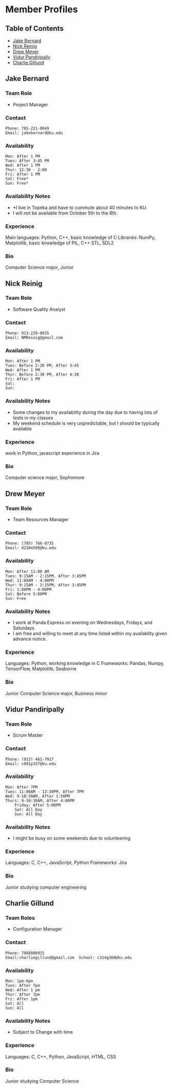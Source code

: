 # Member Profiles

<!--
TEMPLATE
## Member Name
### Team Role
- <Roles>
### Contact
	Phone:
	Email:
### Availability
	Mon:
	Tues:
	Wed:
	Thur:
	Fri:
	Sat:
	Sun:
### Availability Notes
  - <Notes on availability>
  - <Notes on availability>
### Experience
  <your areas of expertise>
### Bio
  <very short bio -- year, major, etc>
END TEMPLATE -->
## Table of Contents
- [Jake Bernard](#jake-bernard)
- [Nick Reinig](#nick-reinig)
- [Drew Meyer](#drew-meyer)
- [Vidur Pandiripally](#vidur-pandiripally)
- [Charlie Gillund](#charlie-gillund)



## Jake Bernard
### Team Role
- Project Manager
### Contact
	Phone: 785-221-0049
	Email: jakebernard@ku.edu
### Availability
	Mon: After 1 PM
	Tues: After 3:45 PM
	Wed: After 1 PM
	Thur: 12:30 - 2:00
	Fri: After 1 PM
	Sat: Free*
	Sun: Free*
### Availability Notes
  - *I live in Topeka and have to commute about 40 minutes to KU.
  - I will not be available from October 5th to the 8th.
### Experience
  Main languages: Python, C++, basic knowledge of C
  Libraries: NumPy, Matplotlib, basic knowledge of PIL, C++ STL, SDL2
### Bio
  Computer Science major, Junior 

## Nick Reinig
### Team Role
- Software Quality Analyst
### Contact
	Phone: 913-229-0035
	Email: NMReinig@gmail.com
### Availability
	Mon: After 1 PM
	Tues: Before 2:30 PM, After 3:45
	Wed: After 1 PM
	Thur: Before 2:30 PM, After 4:30
	Fri: After 1 PM
	Sat:
	Sun:
### Availability Notes
  - Some changes to my availability during the day due to having lots of tests in my classes
  - My weekend schedule is very unpredictable, but I should be typically available
### Experience
  work in Python, javascript
  experience in Jira
### Bio
  Computer science major, Sophomore

## Drew Meyer
### Team Role
- Team Resources Manager
### Contact
	Phone: (785) 766-0735
	Email: d216m596@ku.edu
### Availability
	Mon: After 11:00 AM
	Tues: 9:15AM - 2:15PM, After 3:45PM
	Wed: 11:00AM - 4:00PM
	Thur: 9:15AM - 2:15PM, After 3:45PM
	Fri: 1:00PM - 4:00PM
	Sat: Before 5:00PM
	Sun: Free
### Availability Notes
  - I work at Panda Express on evening on Wednesdays, Fridays, and Saturdays
  - I am free and willing to meet at any time listed within my availablity given advance notice.
### Experience
  Languages: Python, working knowledge in C
  Frameworks: Pandas, Numpy, TensorFlow, Matplotlib, Seaborne
### Bio
  Junior Computer Science major, Business minor

## Vidur Pandiripally
### Team Role
- Scrum Master
### Contact
  	Phone: (913) 461-7917
   	Email: v081p337@ku.edu
### Availability 
	Mon: After 7PM
 	Tues: 11:00AM - 12:30PM, After 7PM
  	Wed: 9-10:30AM, After 1:50PM
   	Thurs: 9-10:30AM, After 4:00PM
    	Friday: After 5:00PM
    	Sat: All Day
    	Sun: All Day
### Availability Notes
- I might be busy on some weekends due to volunteering
### Experience
 Languages: C, C++, JavaScript, Python
 Frameworks: Jira
### Bio
 Junior studying computer engineering




## Charlie Gillund
### Team Roles
- Configuration Manager
### Contact
	Phone: 7088008915
	Email:charliegillund@gmail.com  School: c314g360@ku.edu
### Availability
	Mon: 1pm-6pm
	Tues: After 7pm
	Wed: After 1 pm
	Thur: After 7pm
	Fri: After 1pm
	Sat: All
	Sun: All
### Availability Notes
- Subject to Change with time 
### Experience
  Languages: C, C++, Python, JavaScript, HTML, CSS
### Bio
  Junior studying Computer Science
